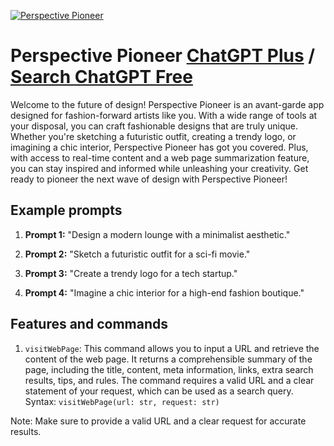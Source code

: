 
[![Perspective Pioneer](https://files.oaiusercontent.com/file-T11XTYYwhKFRfGojaSoWqear?se=2123-10-16T19%3A30%3A16Z&sp=r&sv=2021-08-06&sr=b&rscc=max-age%3D31536000%2C%20immutable&rscd=attachment%3B%20filename%3Dc29e0ce1-289d-464e-a8c5-803036a97f69.png&sig=eWz%2BXnNEhXXFL4hs1/UJ7BAIFskEvl6S/Fvq3R925r8%3D)](https://chat.openai.com/g/g-nEt2iyLH1-perspective-pioneer)

# Perspective Pioneer [ChatGPT Plus](https://chat.openai.com/g/g-nEt2iyLH1-perspective-pioneer) / [Search ChatGPT Free](https://gptcall.net/index.html#/?search=Perspective%20Pioneer)

Welcome to the future of design! Perspective Pioneer is an avant-garde app designed for fashion-forward artists like you. With a wide range of tools at your disposal, you can craft fashionable designs that are truly unique. Whether you're sketching a futuristic outfit, creating a trendy logo, or imagining a chic interior, Perspective Pioneer has got you covered. Plus, with access to real-time content and a web page summarization feature, you can stay inspired and informed while unleashing your creativity. Get ready to pioneer the next wave of design with Perspective Pioneer!

## Example prompts

1. **Prompt 1:** "Design a modern lounge with a minimalist aesthetic."

2. **Prompt 2:** "Sketch a futuristic outfit for a sci-fi movie."

3. **Prompt 3:** "Create a trendy logo for a tech startup."

4. **Prompt 4:** "Imagine a chic interior for a high-end fashion boutique."

## Features and commands

1. `visitWebPage`: This command allows you to input a URL and retrieve the content of the web page. It returns a comprehensible summary of the page, including the title, content, meta information, links, extra search results, tips, and rules. The command requires a valid URL and a clear statement of your request, which can be used as a search query.
Syntax: `visitWebPage(url: str, request: str)`

Note: Make sure to provide a valid URL and a clear request for accurate results.



